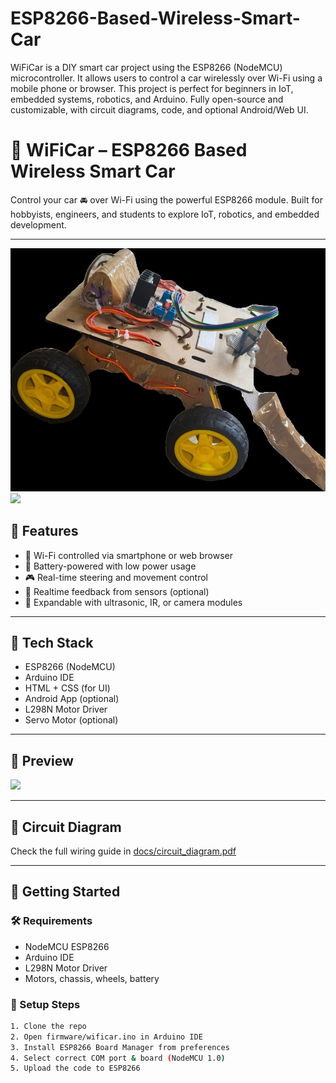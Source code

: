 # ESP8266-Based-Wireless-Smart-Car
WiFiCar is a DIY smart car project using the ESP8266 (NodeMCU) microcontroller. It allows users to control a car wirelessly over Wi-Fi using a mobile phone or browser. This project is perfect for beginners in IoT, embedded systems, robotics, and Arduino. Fully open-source and customizable, with circuit diagrams, code, and optional Android/Web UI.

# 🚗 WiFiCar – ESP8266 Based Wireless Smart Car

Control your car 🚘 over Wi-Fi using the powerful ESP8266 module. Built for hobbyists, engineers, and students to explore IoT, robotics, and embedded development.

---

![WiFiCar Banner](https://github.com/AmeySecOps/-ESP8266-Based-Wireless-Smart-Car/blob/8adf6f6e5bda773ece1dbb8a3ca48fd4da2bc624/build/CARPIC.jpeg)
<img src="D:\WIFI-CAR\CARPIC.jpeg" >

## 🔧 Features
- 📶 Wi-Fi controlled via smartphone or web browser
- 🔋 Battery-powered with low power usage
- 🎮 Real-time steering and movement control
- 🔄 Realtime feedback from sensors (optional)
- 🤖 Expandable with ultrasonic, IR, or camera modules

---

## 🧠 Tech Stack
- ESP8266 (NodeMCU)
- Arduino IDE
- HTML + CSS (for UI)
- Android App (optional)
- L298N Motor Driver
- Servo Motor (optional)

---

## 📸 Preview
<img  src="D:\WIFI-CAR\CARPIC.jpeg" width="600"/>

---

## 🔌 Circuit Diagram
Check the full wiring guide in [docs/circuit_diagram.pdf](docs/circuit_diagram.pdf)

---

## 🚀 Getting Started

### 🛠 Requirements
- NodeMCU ESP8266
- Arduino IDE
- L298N Motor Driver
- Motors, chassis, wheels, battery

### 🧪 Setup Steps
```bash
1. Clone the repo
2. Open firmware/wificar.ino in Arduino IDE
3. Install ESP8266 Board Manager from preferences
4. Select correct COM port & board (NodeMCU 1.0)
5. Upload the code to ESP8266
